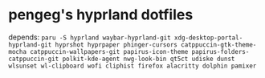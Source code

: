 # pengeg's hyprland dotfiles
depends:
`paru -S hyprland waybar-hyprland-git xdg-desktop-portal-hyprland-git hyprshot hyprpaper phinger-cursors catppuccin-gtk-theme-mocha catppuccin-wallpapers-git papirus-icon-theme papirus-folders-catppuccin-git polkit-kde-agent nwg-look-bin qt5ct udiske dunst wlsunset wl-clipboard wofi cliphist firefox alacritty dolphin pamixer`
